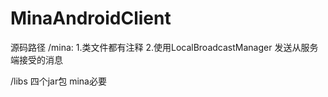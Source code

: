 # MinaAndroidClient

源码路径   /mina:
 1.类文件都有注释
 2.使用LocalBroadcastManager 发送从服务端接受的消息

 /libs  四个jar包 mina必要
